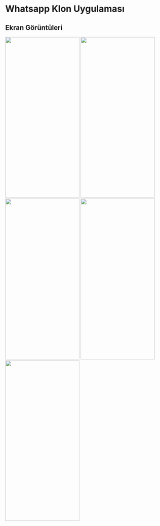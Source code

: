 # Whatsapp Klon Uygulaması

## Ekran Görüntüleri
 
<p float="left">
<img src="https://user-images.githubusercontent.com/44132199/174092613-ed26566d-13b5-4271-9f27-c2fd717c84f1.png" width="234" height="506.4" />
<img src="https://user-images.githubusercontent.com/44132199/174093452-49bfcd8e-d461-4c06-81ed-409d308caae4.png" width="234" height="506.4" />
<img src="https://user-images.githubusercontent.com/44132199/174093730-a9106348-3bab-4b0a-a3e9-3fe7d01ccba9.png" width="234" height="506.4" />
<img src="https://user-images.githubusercontent.com/44132199/174093791-197eda4c-1ea1-4f89-abc3-5160af6f54b2.png" width="234" height="506.4" />
<img src="https://user-images.githubusercontent.com/44132199/174094794-042fee86-82e6-42fb-b8b5-713944541bcc.jpg" width="234" height="506.4" />
</p>

